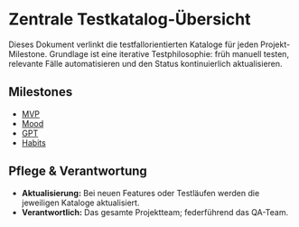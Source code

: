 # Zentrale Testkatalog-Übersicht

Dieses Dokument verlinkt die testfallorientierten Kataloge für jeden Projekt-Milestone. Grundlage ist eine iterative Testphilosophie: früh manuell testen, relevante Fälle automatisieren und den Status kontinuierlich aktualisieren.

## Milestones

- [MVP](TESTKATALOG_MVP.md)
- [Mood](TESTKATALOG_MOOD.md)
- [GPT](TESTKATALOG_GPT.md)
- [Habits](TESTKATALOG_HABITS.md)

## Pflege & Verantwortung

- **Aktualisierung:** Bei neuen Features oder Testläufen werden die jeweiligen Kataloge aktualisiert.
- **Verantwortlich:** Das gesamte Projektteam; federführend das QA-Team.

